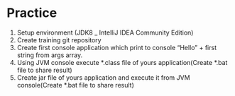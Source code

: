 # Practice
1.	Setup environment (JDK8 _ IntelliJ IDEA Community Edition)
2.	Create training git repository
3.	Create first console application which print to console “Hello” + first string from args array.
4.	Using JVM console execute *.class file of yours application(Create *.bat file to share result)
5.	Create jar file of yours application and execute it from JVM console(Create *.bat file to share result)

